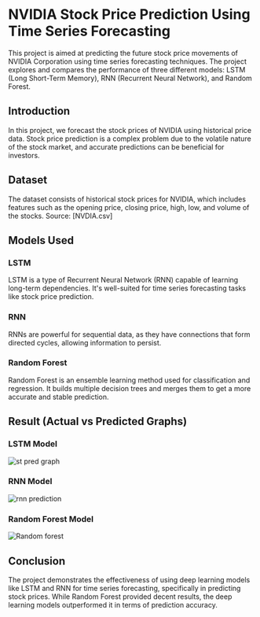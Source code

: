 # NVIDIA Stock Price Prediction Using Time Series Forecasting
This project is aimed at predicting the future stock price movements of NVIDIA Corporation using time series forecasting techniques. The project explores and compares the performance of three different models: LSTM (Long Short-Term Memory), RNN (Recurrent Neural Network), and Random Forest.
## Introduction
In this project, we forecast the stock prices of NVIDIA using historical price data. Stock price prediction is a complex problem due to the volatile nature of the stock market, and accurate predictions can be beneficial for investors.
## Dataset
The dataset consists of historical stock prices for NVIDIA, which includes features such as the opening price, closing price, high, low, and volume of the stocks.
Source: [NVDIA.csv]
## Models Used
### LSTM
LSTM is a type of Recurrent Neural Network (RNN) capable of learning long-term dependencies. It's well-suited for time series forecasting tasks like stock price prediction.
### RNN
RNNs are powerful for sequential data, as they have connections that form directed cycles, allowing information to persist.
### Random Forest
Random Forest is an ensemble learning method used for classification and regression. It builds multiple decision trees and merges them to get a more accurate and stable prediction.

## Result (Actual vs Predicted Graphs)
### LSTM Model
![st pred graph](https://github.com/user-attachments/assets/08cca14c-c91c-4d3f-bd65-b5974c2efd0b)
### RNN Model
![rnn prediction](https://github.com/user-attachments/assets/2ebd861e-43a3-4183-bf04-3353edea9cb6)
### Random Forest Model
![Random forest](https://github.com/user-attachments/assets/cb910a3b-1750-43a4-9cfe-ed75a8cb8174)



## Conclusion
The project demonstrates the effectiveness of using deep learning models like LSTM and RNN for time series forecasting, specifically in predicting stock prices. While Random Forest provided decent results, the deep learning models outperformed it in terms of prediction accuracy.
